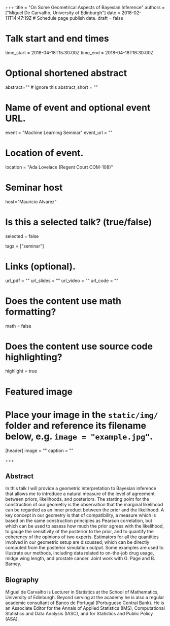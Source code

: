 +++
title = "On Some Geometrical Aspects of Bayesian Inference"
authors = ["Miguel De Carvalho, University of Edinburgh"]
date = 2018-02-11T14:47:19Z  # Schedule page publish date.
draft = false

# Talk start and end times
time_start = 2018-04-18T15:30:00Z
time_end = 2018-04-18T16:30:00Z

# Optional shortened abstract
abstract="" # ignore this
abstract_short = ""

# Name of event and optional event URL.
event = "Machine Learning Seminar"
event_url = ""

# Location of event.
location = "Ada Lovelace (Regent Court COM-108)"

# Seminar host
host="Mauricio Alvarez"

# Is this a selected talk? (true/false)
selected = false

tags = ["seminar"]

# Links (optional).
url_pdf = ""
url_slides = ""
url_video = ""
url_code = ""

# Does the content use math formatting?
math = false

# Does the content use source code highlighting?
highlight = true

# Featured image
# Place your image in the `static/img/` folder and reference its filename below, e.g. `image = "example.jpg"`.
[header]
image = ""
caption = ""

+++

## Abstract

In this talk I will provide a geometric interpretation to Bayesian inference that allows me to introduce a natural measure of the level of agreement between priors, likelihoods, and posteriors. The starting point for the construction of our geometry is the observation that the marginal likelihood can be regarded as an inner product between the prior and the likelihood. A key concept in our geometry is that of compatibility, a measure which is based on the same construction principles as Pearson correlation, but which can be used to assess how much the prior agrees with the likelihood, to gauge the sensitivity of the posterior to the prior, and to quantify the coherency of the opinions of two experts. Estimators for all the quantities involved in our geometric setup are discussed, which can be directly computed from the posterior simulation output. Some examples are used to illustrate our methods, including data related to  on-the-job drug usage, midge wing length, and prostate cancer. Joint work with G. Page and B. Barney.

## Biography

Miguel de Carvalho is Lecturer in Statistics at the School of Mathematics, University of Edinburgh. Beyond serving at the academy he is also a regular academic consultant of Banco de Portugal (Portuguese Central Bank). He is an Associate Editor for the Annals of Applied  Statistics (IMS), Computational Statistics and Data Analysis (IASC), and for Statistics and Public Policy (ASA). 
